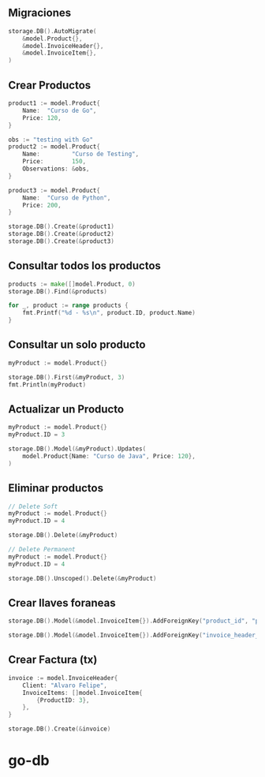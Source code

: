 ## Migraciones

```go
storage.DB().AutoMigrate(
    &model.Product{},
    &model.InvoiceHeader{},
    &model.InvoiceItem{},
)
```

## Crear Productos

```go
product1 := model.Product{
    Name:  "Curso de Go",
    Price: 120,
}

obs := "testing with Go"
product2 := model.Product{
    Name:         "Curso de Testing",
    Price:        150,
    Observations: &obs,
}

product3 := model.Product{
    Name:  "Curso de Python",
    Price: 200,
}

storage.DB().Create(&product1)
storage.DB().Create(&product2)
storage.DB().Create(&product3)
```

## Consultar todos los productos

```go
products := make([]model.Product, 0)
storage.DB().Find(&products)

for _, product := range products {
    fmt.Printf("%d - %s\n", product.ID, product.Name)
}
```

## Consultar un solo producto

```go
myProduct := model.Product{}

storage.DB().First(&myProduct, 3)
fmt.Println(myProduct)
```

## Actualizar un Producto

```go
myProduct := model.Product{}
myProduct.ID = 3

storage.DB().Model(&myProduct).Updates(
    model.Product{Name: "Curso de Java", Price: 120},
)
```

## Eliminar productos

```go
// Delete Soft
myProduct := model.Product{}
myProduct.ID = 4

storage.DB().Delete(&myProduct)

// Delete Permanent
myProduct := model.Product{}
myProduct.ID = 4

storage.DB().Unscoped().Delete(&myProduct)
```

## Crear llaves foraneas

```go
storage.DB().Model(&model.InvoiceItem{}).AddForeignKey("product_id", "products(id)", "RESTRICT", "RESTRICT")

storage.DB().Model(&model.InvoiceItem{}).AddForeignKey("invoice_header_id", "invoice_headers(id)", "RESTRICT", "RESTRICT")
```

## Crear Factura (tx)

```go
invoice := model.InvoiceHeader{
    Client: "Alvaro Felipe",
    InvoiceItems: []model.InvoiceItem{
        {ProductID: 3},
    },
}

storage.DB().Create(&invoice)
```
# go-db
